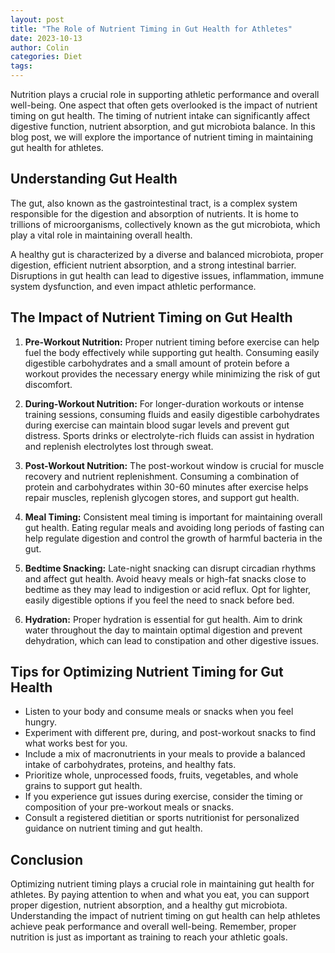 ```yaml
---
layout: post
title: "The Role of Nutrient Timing in Gut Health for Athletes"
date: 2023-10-13
author: Colin
categories: Diet
tags: 
---
```


Nutrition plays a crucial role in supporting athletic performance and overall well-being. One aspect that often gets overlooked is the impact of nutrient timing on gut health. The timing of nutrient intake can significantly affect digestive function, nutrient absorption, and gut microbiota balance. In this blog post, we will explore the importance of nutrient timing in maintaining gut health for athletes.

## Understanding Gut Health

The gut, also known as the gastrointestinal tract, is a complex system responsible for the digestion and absorption of nutrients. It is home to trillions of microorganisms, collectively known as the gut microbiota, which play a vital role in maintaining overall health.

A healthy gut is characterized by a diverse and balanced microbiota, proper digestion, efficient nutrient absorption, and a strong intestinal barrier. Disruptions in gut health can lead to digestive issues, inflammation, immune system dysfunction, and even impact athletic performance.

## The Impact of Nutrient Timing on Gut Health

1. **Pre-Workout Nutrition:** Proper nutrient timing before exercise can help fuel the body effectively while supporting gut health. Consuming easily digestible carbohydrates and a small amount of protein before a workout provides the necessary energy while minimizing the risk of gut discomfort.

2. **During-Workout Nutrition:** For longer-duration workouts or intense training sessions, consuming fluids and easily digestible carbohydrates during exercise can maintain blood sugar levels and prevent gut distress. Sports drinks or electrolyte-rich fluids can assist in hydration and replenish electrolytes lost through sweat.

3. **Post-Workout Nutrition:** The post-workout window is crucial for muscle recovery and nutrient replenishment. Consuming a combination of protein and carbohydrates within 30-60 minutes after exercise helps repair muscles, replenish glycogen stores, and support gut health.

4. **Meal Timing:** Consistent meal timing is important for maintaining overall gut health. Eating regular meals and avoiding long periods of fasting can help regulate digestion and control the growth of harmful bacteria in the gut.

5. **Bedtime Snacking:** Late-night snacking can disrupt circadian rhythms and affect gut health. Avoid heavy meals or high-fat snacks close to bedtime as they may lead to indigestion or acid reflux. Opt for lighter, easily digestible options if you feel the need to snack before bed.

6. **Hydration:** Proper hydration is essential for gut health. Aim to drink water throughout the day to maintain optimal digestion and prevent dehydration, which can lead to constipation and other digestive issues.

## Tips for Optimizing Nutrient Timing for Gut Health

- Listen to your body and consume meals or snacks when you feel hungry.
- Experiment with different pre, during, and post-workout snacks to find what works best for you.
- Include a mix of macronutrients in your meals to provide a balanced intake of carbohydrates, proteins, and healthy fats.
- Prioritize whole, unprocessed foods, fruits, vegetables, and whole grains to support gut health.
- If you experience gut issues during exercise, consider the timing or composition of your pre-workout meals or snacks.
- Consult a registered dietitian or sports nutritionist for personalized guidance on nutrient timing and gut health.

## Conclusion

Optimizing nutrient timing plays a crucial role in maintaining gut health for athletes. By paying attention to when and what you eat, you can support proper digestion, nutrient absorption, and a healthy gut microbiota. Understanding the impact of nutrient timing on gut health can help athletes achieve peak performance and overall well-being. Remember, proper nutrition is just as important as training to reach your athletic goals.